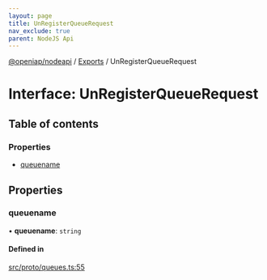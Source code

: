 ```yaml
---
layout: page
title: UnRegisterQueueRequest
nav_exclude: true
parent: NodeJS Api
---
```

[@openiap/nodeapi](../README.html) / [Exports](../modules.html) / UnRegisterQueueRequest

# Interface: UnRegisterQueueRequest

## Table of contents

### Properties

- [queuename](UnRegisterQueueRequest.html#queuename)

## Properties

### queuename

• **queuename**: `string`

#### Defined in

[src/proto/queues.ts:55](https://github.com/openiap/nodeapi/blob/a6b5438/src/proto/queues.ts#L55)
